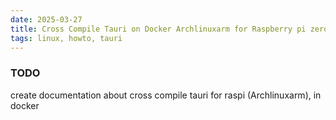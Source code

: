 ```yaml
---
date: 2025-03-27
title: Cross Compile Tauri on Docker Archlinuxarm for Raspberry pi zero 2w 
tags: linux, howto, tauri
---
```


### TODO 
create documentation about cross compile tauri for raspi (Archlinuxarm), in docker 
